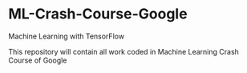 # ML-Crash-Course-Google
Machine Learning with TensorFlow

This repository will contain all work coded in Machine Learning Crash Course of Google
